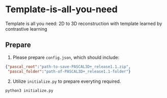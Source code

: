 # Template-is-all-you-need
Template is all you need: 2D to 3D reconstruction with template learned by contrastive learning

## Prepare
1. Please prepare `config.json`, which should include:
```json
{"pascal_root":"path-to-save-PASCAL3D+_release1.1.zip",
 "pascal_folder":"path-of-PASCAL3D+_release1.1-folder"}
```
2. Utilize `initialize.py` to prepare everyting required.
```script
python3 initialize.py
```